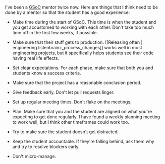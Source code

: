 
I've been a [GSoC](https://summerofcode.withgoogle.com) mentor twice now.
Here are things that I think need to be done by a mentor
so that the student has a good experience.

- Make time during the start of GSoC. This time is when the student and you get accustomed to working with each
  other. Don't take too much time off in the first few weeks, if possible.

- Make sure that their stuff gets to production. [[Releasing often | engineering.listenbrainz_process_changes]]
  works well in most engineering projects, but it specifically helps students see their code having real life effects.

- Set clear expectations. For each phase, make sure that both you and students know a success criteria.

- Make sure that the project has a reasonable conclusion period.

- Give feedback early. Don't let pull requests linger.

- Set up regular meeting times. Don't flake on the meetings.

- Plan. Make sure that you and the student are aligned on what you're expecting to get done regularly. I have found
  a weekly planning meeting to work well, but I think other timeframes could work too.

- Try to make sure the student doesn't get distracted.

- Keep the student accountable. If they're falling behind, ask them why and try to resolve blockers early.

- Don't micro-manage.
